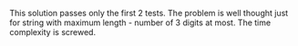 This solution passes only the first 2 tests.
The problem is well thought just for string with maximum length - number of 3 digits at most.
The time complexity is screwed.
